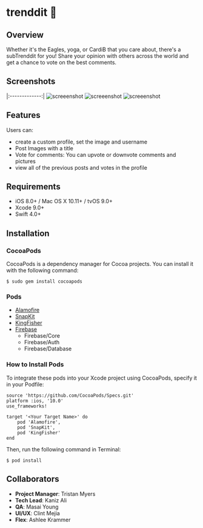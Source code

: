 # trenddit 🎯

## Overview
Whether it's the Eagles, yoga, or CardiB that you care about, there's a subTrenddit for you! Share your opinion with others across the world and get a chance to vote on the best comments.

## Screenshots

|:-------------:|
![screeenshot](https://user-images.githubusercontent.com/27717536/40210228-bcdcac46-5a11-11e8-9bf7-a5d6c5c20f6f.jpeg)<!-- .element height="50%" width="50%" -->
![screeenshot](https://user-images.githubusercontent.com/27717536/40210234-c3589e0e-5a11-11e8-9b0f-8f1378ffbc3d.jpeg)<!-- .element height="50%" width="50%" -->
![screeenshot](https://user-images.githubusercontent.com/27717536/40210237-c55fed06-5a11-11e8-8e2e-5fd7179fdcd0.jpeg)<!-- .element height="50%" width="50%" -->


## Features
Users can: 
- create a custom profile, set the image and username
- Post Images with a title 
- Vote for comments: You can upvote or downvote comments and pictures 
- view all of the previous posts and votes in the profile

## Requirements
- iOS 8.0+ / Mac OS X 10.11+ / tvOS 9.0+
- Xcode 9.0+
- Swift 4.0+

## Installation

### CocoaPods
CocoaPods is a dependency manager for Cocoa projects. You can install it with the following command:

`$ sudo gem install cocoapods`

### Pods
- [Alamofire](https://github.com/Alamofire/Alamofire)
- [SnapKit](http://snapkit.io/docs)
- [KingFisher](https://github.com/onevcat/Kingfisher)
- [Firebase](https://firebase.google.com)
	- Firebase/Core
	- Firebase/Auth
	- Firebase/Database

### How to Install Pods
To integrate these pods into your Xcode project using CocoaPods, specify it in your Podfile:

```
source 'https://github.com/CocoaPods/Specs.git'
platform :ios, '10.0'
use_frameworks!

target '<Your Target Name>' do
    pod 'Alamofire',
    pod 'SnapKit',
    pod 'KingFisher'
end
```

Then, run the following command in Terminal:

`$ pod install`

## Collaborators
- **Project Manager**: Tristan Myers 
- **Tech Lead**: Kaniz Ali  
- **QA**: Masai Young
- **UI/UX**: Clint Mejia  
- **Flex**: Ashlee Krammer
